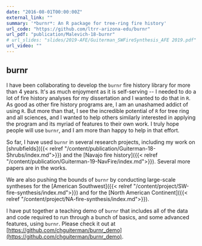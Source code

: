 ```yaml
---
date: "2016-08-01T00:00:00Z"
external_link: ""
summary: '*burnr*: An R package for tree-ring fire history'
url_code: "https://github.com/ltrr-arizona-edu/burnr"
url_pdf: "publication/Malevich-18-burnr"
# url_slides: "slides/2019-AFE/Guiterman_SWFireSynthesis_AFE 2019.pdf"
url_video: ""
---
```

## burnr
I have been collaborating to develop the `burnr` fire history library for more than 4 years. It's as much enjoyment as it is self-serving -- I needed to do a lot of fire history analyses for my dissertation and I wanted to do that in `R`. As good as other fire history programs are, I am an unashamed addict of using `R`. But more than that, I see the incredible potential of `R` for tree ring and all sciences, and I wanted to help others similarly interested in applying the program and its myriad of features to their own work. I truly hope people will use `burnr`, and I am more than happy to help in that effort.

So far, I have used `burnr` in several research projects, including my work on [shrubfields]({{< relref "/content/publication/Guiterman-18-Shrubs/index.md">}}) and the [Navajo fire history]({{< relref "/content/publication/Guiterman-19-NavFire/index.md">}}). Several more papers are in the works. 

We are also pushing the bounds of `burnr` by conducting large-scale syntheses for the [American Southwest]({{< relref "/content/project/SW-fire-synthesis/index.md">}}) and for the [North American Continent]({{< relref "/content/project/NA-fire-synthesis/index.md">}}).

I have put together a teaching demo of `burnr` that includes all of the data and code required to run through a bunch of basics, and some advanced features, using `burnr`. Please check it out at [https://github.com/chguiterman/burnr_demo](https://github.com/chguiterman/burnr_demo).


